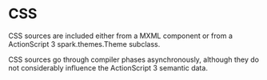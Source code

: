 # CSS

CSS sources are included either from a MXML component or from a ActionScript 3 spark.themes.Theme subclass.

CSS sources go through compiler phases asynchronously, although they do not considerably influence the ActionScript 3 semantic data.